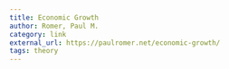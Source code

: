 ```yaml
---
title: Economic Growth
author: Romer, Paul M.
category: link
external_url: https://paulromer.net/economic-growth/
tags: theory
---
```

